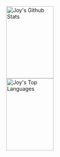 <a> 
    <a href="https://github.com/Joychandra13"><img alt="Joy's Github Stats" src="https://denvercoder1-github-readme-stats.vercel.app/api?username=Joychandra13&show_icons=true&count_private=true&theme=react&border_color=7F3FBF&bg_color=0D1117&title_color=F85D7F&icon_color=F8D866" height="192px" width="50%"/></a>
  <a href="https://github.com/Joychandra13"><img alt="Joy's Top Languages" src="https://denvercoder1-github-readme-stats.vercel.app/api/top-langs/?username=Joychandra13&langs_count=8&layout=compact&theme=react&border_color=7F3FBF&bg_color=0D1117&title_color=F85D7F&icon_color=F8D866" height="192px" width="50%"/></a>
  <br/>
</a>
